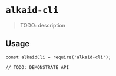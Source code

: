 # `alkaid-cli`

> TODO: description

## Usage

```
const alkaidCli = require('alkaid-cli');

// TODO: DEMONSTRATE API
```
